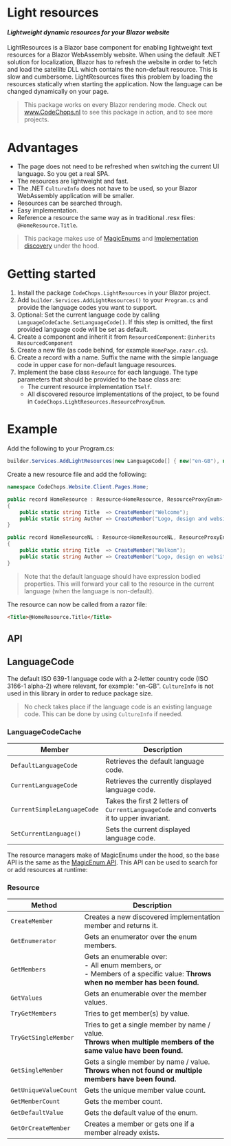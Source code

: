 # Light resources 
#### _Lightweight dynamic resources for your Blazor website_

LightResources is a Blazor base component for enabling lightweight text resources for a Blazor WebAssembly website.
When using the default .NET solution for localization, Blazor has to refresh the website in order to fetch and load the satellite DLL which contains the non-default resource.
This is slow and cumbersome. LightResources fixes this problem by loading the resources statically when starting the application. Now the language can be changed dynamically on your page.

> This package works on every Blazor rendering mode.
> Check out www.CodeChops.nl to see this package in action, and to see more projects.

# Advantages
- The page does not need to be refreshed when switching the current UI language. So you get a real SPA.
- The resources are lightweight and fast.
- The .NET `CultureInfo` does not have to be used, so your Blazor WebAssembly application will be smaller.
- Resources can be searched through.
- Easy implementation.
- Reference a resource the same way as in traditional .resx files: `@HomeResource.Title`.

> This package makes use of [MagicEnums](https://github.com/Code-Chops/MagicEnums) and [Implementation discovery](https://github.com/Code-Chops/ImplementationDiscovery) under the hood.

# Getting started

1. Install the package `CodeChops.LightResources` in your Blazor project.
2. Add `builder.Services.AddLightResources()` to your `Program.cs` and provide the language codes you want to support.
3. Optional: Set the current language code by calling `LanguageCodeCache.SetLanguageCode()`. If this step is omitted, the first provided language code will be set as default.
4. Create a component and inherit it from `ResourcedComponent`: `@inherits ResourcedComponent`
5. Create a new file (as code behind, for example `HomePage.razor.cs`).
6. Create a record with a name. Suffix the name with the simple language code in upper case for non-default language resources.
7. Implement the base class `Resource` for each language. The type parameters that should be provided to the base class are:
    - The current resource implementation `TSelf`.
    - All discovered resource implementations of the project, to be found in `CodeChops.LightResources.ResourceProxyEnum`.

# Example
Add the following to your Program.cs:
```csharp
builder.Services.AddLightResources(new LanguageCode[] { new("en-GB"), new("nl-NL") });
```

Create a new resource file and add the following:
```csharp
namespace CodeChops.Website.Client.Pages.Home;

public record HomeResource : Resource<HomeResource, ResourceProxyEnum>
{
    public static string Title  => CreateMember("Welcome");
    public static string Author => CreateMember("Logo, design and website by CodeChops");
}

public record HomeResourceNL : Resource<HomeResourceNL, ResourceProxyEnum>
{
    public static string Title  => CreateMember("Welkom");
    public static string Author => CreateMember("Logo, design en website door CodeChops");
}
```

> Note that the default language should have expression bodied properties.
> This will forward your call to the resource in the current language (when the language is non-default).

The resource can now be called from a razor file:

```html
<Title>@HomeResource.Title</Title>
```

## API

## LanguageCode
The default ISO 639-1 language code with a 2-letter country code (ISO 3166-1 alpha-2) where relevant, for example: "en-GB".
`CultureInfo` is not used in this library in order to reduce package size. 

> No check takes place if the language code is an existing language code. This can be done by using `CultureInfo` if needed.

### LanguageCodeCache

| Member                         | Description                                                                            |
|--------------------------------|----------------------------------------------------------------------------------------|
| `DefaultLanguageCode`          | Retrieves the default language code.                                                   |
| `CurrentLanguageCode`          | Retrieves the currently displayed language code.                                       |
| `CurrentSimpleLanguageCode`    | Takes the first 2 letters of `CurrentLanguageCode` and converts it to upper invariant. |
| `SetCurrentLanguage()`         | Sets the current displayed language code.                                              | 

The resource managers make of MagicEnums under the hood, so the base API is the same as the [MagicEnum API](https://github.com/Code-Chops/MagicEnums/#).
This API can be used to search for or add resources at runtime:

### Resource
| Method                | Description                                                                                                                      |
|-----------------------|----------------------------------------------------------------------------------------------------------------------------------|
| `CreateMember`        | Creates a new discovered implementation member and returns it.                                                                   |
| `GetEnumerator`       | Gets an enumerator over the enum members.                                                                                        |
| `GetMembers`          | Gets an enumerable over:<br/>- All enum members, or<br/>- Members of a specific value: **Throws when no member has been found.** |
| `GetValues`           | Gets an enumerable over the member values.                                                                                       |
| `TryGetMembers`       | Tries to get member(s) by value.                                                                                                 |
| `TryGetSingleMember`  | Tries to get a single member by name / value.<br/>**Throws when multiple members of the same value have been found.**            |
| `GetSingleMember`     | Gets a single member by name / value.<br/>**Throws when not found or multiple members have been found.**                         |
| `GetUniqueValueCount` | Gets the unique member value count.                                                                                              |
| `GetMemberCount`      | Gets the member count.                                                                                                           |
| `GetDefaultValue`     | Gets the default value of the enum.                                                                                              |
| `GetOrCreateMember`   | Creates a member or gets one if a member already exists.                                                                         |